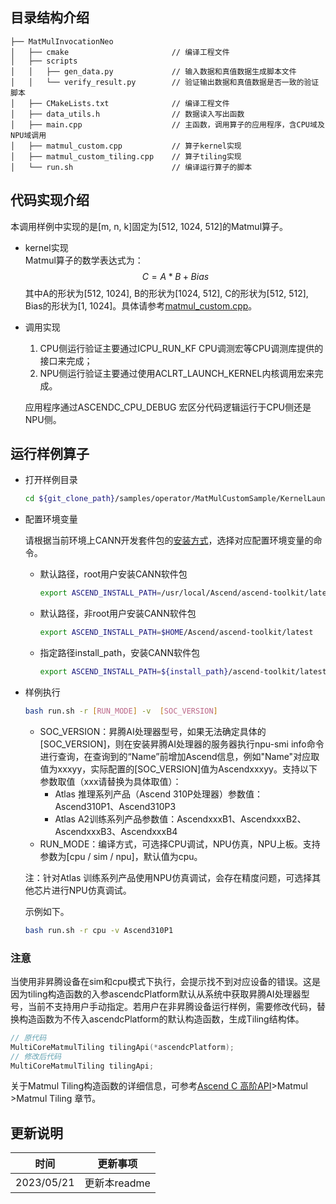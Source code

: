 ## 目录结构介绍
```
├── MatMulInvocationNeo
│   ├── cmake                       // 编译工程文件
│   ├── scripts
│   │   ├── gen_data.py             // 输入数据和真值数据生成脚本文件
│   │   └── verify_result.py        // 验证输出数据和真值数据是否一致的验证脚本
│   ├── CMakeLists.txt              // 编译工程文件
│   ├── data_utils.h                // 数据读入写出函数
│   ├── main.cpp                    // 主函数，调用算子的应用程序，含CPU域及NPU域调用
│   ├── matmul_custom.cpp           // 算子kernel实现
│   ├── matmul_custom_tiling.cpp    // 算子tiling实现
│   └── run.sh                      // 编译运行算子的脚本
```
## 代码实现介绍
本调用样例中实现的是[m, n, k]固定为[512, 1024, 512]的Matmul算子。
- kernel实现  
  Matmul算子的数学表达式为：
  $$
  C = A * B + Bias
  $$
  其中A的形状为[512, 1024], B的形状为[1024, 512], C的形状为[512, 512], Bias的形状为[1, 1024]。具体请参考[matmul_custom.cpp](./matmul_custom.cpp)。

- 调用实现  
  1. CPU侧运行验证主要通过ICPU_RUN_KF CPU调测宏等CPU调测库提供的接口来完成；
  2. NPU侧运行验证主要通过使用ACLRT_LAUNCH_KERNEL内核调用宏来完成。

  应用程序通过ASCENDC_CPU_DEBUG 宏区分代码逻辑运行于CPU侧还是NPU侧。

## 运行样例算子
  - 打开样例目录

    ```bash
    cd ${git_clone_path}/samples/operator/MatMulCustomSample/KernelLaunch/MatMulInvocationNeo
    ```
  - 配置环境变量

    请根据当前环境上CANN开发套件包的[安装方式](https://hiascend.com/document/redirect/CannCommunityInstSoftware)，选择对应配置环境变量的命令。
    - 默认路径，root用户安装CANN软件包
      ```bash
      export ASCEND_INSTALL_PATH=/usr/local/Ascend/ascend-toolkit/latest
      ```
    - 默认路径，非root用户安装CANN软件包
      ```bash
      export ASCEND_INSTALL_PATH=$HOME/Ascend/ascend-toolkit/latest
      ```
    - 指定路径install_path，安装CANN软件包
      ```bash
      export ASCEND_INSTALL_PATH=${install_path}/ascend-toolkit/latest
      ```

  - 样例执行

    ```bash
    bash run.sh -r [RUN_MODE] -v  [SOC_VERSION]
    ```
    - SOC_VERSION：昇腾AI处理器型号，如果无法确定具体的[SOC_VERSION]，则在安装昇腾AI处理器的服务器执行npu-smi info命令进行查询，在查询到的“Name”前增加Ascend信息，例如"Name"对应取值为xxxyy，实际配置的[SOC_VERSION]值为Ascendxxxyy。支持以下参数取值（xxx请替换为具体取值）：
      - Atlas 推理系列产品（Ascend 310P处理器）参数值：Ascend310P1、Ascend310P3
      - Atlas A2训练系列产品参数值：AscendxxxB1、AscendxxxB2、AscendxxxB3、AscendxxxB4
    - RUN_MODE：编译方式，可选择CPU调试，NPU仿真，NPU上板。支持参数为[cpu / sim / npu]，默认值为cpu。

    注：针对Atlas 训练系列产品使用NPU仿真调试，会存在精度问题，可选择其他芯片进行NPU仿真调试。

    示例如下。

    ```bash
    bash run.sh -r cpu -v Ascend310P1
    ```


### 注意  
  当使用非昇腾设备在sim和cpu模式下执行，会提示找不到对应设备的错误。这是因为tiling构造函数的入参ascendcPlatform默认从系统中获取昇腾AI处理器型号，当前不支持用户手动指定。若用户在非昇腾设备运行样例，需要修改代码，替换构造函数为不传入ascendcPlatform的默认构造函数，生成Tiling结构体。
  ```c++
  // 原代码
  MultiCoreMatmulTiling tilingApi(*ascendcPlatform);
  // 修改后代码
  MultiCoreMatmulTiling tilingApi;
  ```
  关于Matmul Tiling构造函数的详细信息，可参考[Ascend C 高阶API](https://hiascend.com/document/redirect/CannCommunityAscendCHighLevelApi)>Matmul >Matmul Tiling 章节。


## 更新说明
| 时间       | 更新事项     |
| ---------- | ------------ |
| 2023/05/21 | 更新本readme |